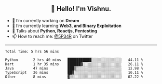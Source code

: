 <h2 align="center">👋 Hello! I'm Vishnu.</h2>


- 🔭 I’m currently working on **Dream**
- 🌱 I’m currently learning **Web3, and Binary Exploitation**
- 💬 Talks about **Python, Reactjs, Pentesting**
- 📫 How to reach me: [@5P34R](https://twitter.com/Vishnu27302693) on Twitter

---
<!--START_SECTION:waka-->

```text
Total Time: 5 hrs 56 mins

Python       2 hrs 40 mins   ███████████░░░░░░░░░░░░░░   44.11 %
Dart         1 hr 35 mins    ██████▓░░░░░░░░░░░░░░░░░░   26.11 %
Java         47 mins         ███▒░░░░░░░░░░░░░░░░░░░░░   12.98 %
TypeScript   36 mins         ██▓░░░░░░░░░░░░░░░░░░░░░░   10.11 %
Other        8 mins          ▓░░░░░░░░░░░░░░░░░░░░░░░░   02.22 %
```

<!--END_SECTION:waka-->
